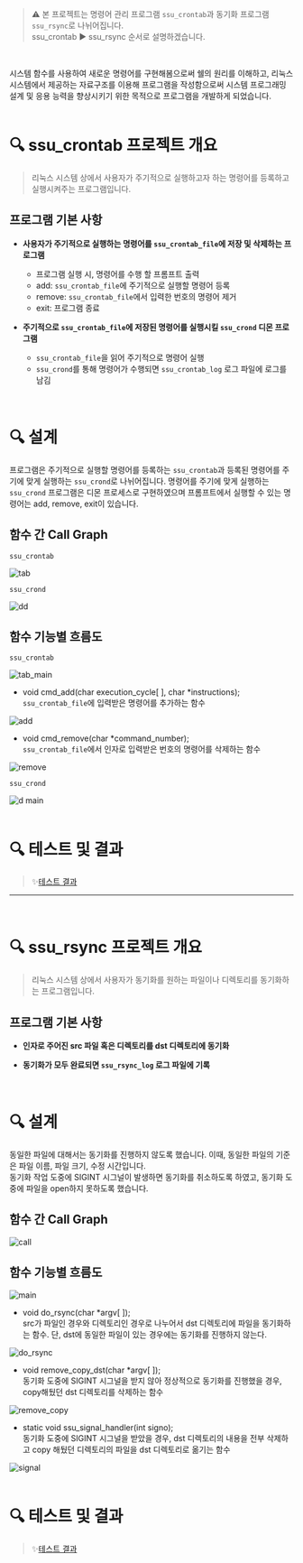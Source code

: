  >⚠️ 본 프로젝트는 명령어 관리 프로그램 `ssu_crontab`과 동기화 프로그램 `ssu_rsync`로 나뉘어집니다.
 ><br/>ssu_crontab ▶️ ssu_rsync 순서로 설명하겠습니다.
 <br/>

시스템 함수를 사용하여 새로운 명령어를 구현해봄으로써 쉘의 원리를 이해하고, 리눅스 시스템에서 제공하는 자료구조를 이용해 프로그램을 작성함으로써 시스템 프로그래밍 설계 및 응용 능력을 향상시키기 위한 목적으로 프로그램을 개발하게 되었습니다.
<br/> <br/>


# 🔍 ssu_crontab 프로젝트 개요

> 리눅스 시스템 상에서 사용자가 주기적으로 실행하고자 하는 명령어를 등록하고 실행시켜주는 프로그램입니다.


## 프로그램 기본 사항

- **사용자가 주기적으로 실행하는 명령어를 `ssu_crontab_file`에 저장 및 삭제하는 프로그램**
    - 프로그램 실행 시, 명령어를 수행 할 프롬프트 출력
    - add: `ssu_crontab_file`에 주기적으로 실행할 명령어 등록
    - remove: `ssu_crontab_file`에서 입력한 번호의 명령어 제거
    - exit: 프로그램 종료

- **주기적으로 `ssu_crontab_file`에 저장된 명령어를 실행시킬 `ssu_crond` 디몬 프로그램**
    - `ssu_crontab_file`을 읽어 주기적으로 명령어 실행
    -  `ssu_crond`를 통해 명령어가 수행되면 `ssu_crontab_log` 로그 파일에 로그를 남김
<br/>


# 🔍 설계

프로그램은 주기적으로 실행할 명령어를 등록하는 `ssu_crontab`과 등록된 명령어를 주기에 맞게 실행하는 `ssu_crond`로 나뉘어집니다. 명령어를 주기에 맞게 실행하는 `ssu_crond` 프로그램은 디몬 프로세스로 구현하였으며 프롬프트에서 실행할 수 있는 명령어는 add, remove, exit이 있습니다.


## 함수 간 Call Graph
`ssu_crontab`

![tab](https://user-images.githubusercontent.com/69866091/152023717-4bf74b04-bdde-4277-91b7-567f570bb7d2.png)

`ssu_crond`

![dd](https://user-images.githubusercontent.com/69866091/152023734-6ddc3d3f-fbe0-49a5-97fe-249c3ec30c8b.png)

  
## 함수 기능별 흐름도
`ssu_crontab`

![tab_main](https://user-images.githubusercontent.com/69866091/152024822-5a968dd3-4e65-4674-afd7-7eea1c4303f1.png)

- void cmd_add(char execution_cycle[ ], char *instructions); <br/>
`ssu_crontab_file`에 입력받은 명령어를 추가하는 함수

![add](https://user-images.githubusercontent.com/69866091/152025611-98fb8139-aa1d-490d-8531-713ba9cbacfa.png)

- void cmd_remove(char *command_number); <br/>
`ssu_crontab_file`에서 인자로 입력받은 번호의 명령어를 삭제하는 함수

![remove](https://user-images.githubusercontent.com/69866091/152025754-7dcf2e25-d069-4059-8def-70ec4bd6b3eb.png)

`ssu_crond`

![d main](https://user-images.githubusercontent.com/69866091/152025889-c2c546c9-197b-4c5e-b26b-fe146b457a25.png)
<br/>
<br/>


# 🔍 테스트 및 결과

> ✨[테스트 결과](https://www.notion.so/crontab-e5f0696188f64771831292e2e822b086)
***
<br/>

# 🔍 ssu_rsync 프로젝트 개요

> 리눅스 시스템 상에서 사용자가 동기화를 원하는 파일이나 디렉토리를 동기화하는 프로그램입니다.


## 프로그램 기본 사항

- **인자로 주어진 src 파일 혹은 디렉토리를 dst 디렉토리에 동기화**

- **동기화가 모두 완료되면 `ssu_rsync_log` 로그 파일에 기록**
<br/>


# 🔍 설계

동일한 파일에 대해서는 동기화를 진행하지 않도록 했습니다. 이때, 동일한 파일의 기준은 파일 이름, 파일 크기, 수정 시간입니다.
<br/>동기화 작업 도중에 SIGINT 시그널이 발생하면 동기화를 취소하도록 하였고, 동기화 도중에 파일을 open하지 못하도록 했습니다.


## 함수 간 Call Graph
![call](https://user-images.githubusercontent.com/69866091/152036109-a68a6221-87d2-4023-8dcf-c1ba69931e0c.png)

  
## 함수 기능별 흐름도
![main](https://user-images.githubusercontent.com/69866091/152036185-47d45b1e-cc99-4d09-a25c-332eaceb78d2.png)

- void do_rsync(char *argv[ ]); <br/>
src가 파일인 경우와 디렉토리인 경우로 나누어서 dst 디렉토리에 파일을 동기화하는 함수. 단, dst에 동일한 파일이 있는 경우에는 동기화를 진행하지 않는다.

![do_rsync](https://user-images.githubusercontent.com/69866091/152036566-2b3149e8-dbaa-485c-827b-84adef13a7c4.png)

- void remove_copy_dst(char *argv[ ]); <br/>
동기화 도중에 SIGINT 시그널을 받지 않아 정상적으로 동기화를 진행했을 경우, copy해뒀던 dst 디렉토리를 삭제하는 함수

![remove_copy](https://user-images.githubusercontent.com/69866091/152036813-6c3afca8-08af-4b5a-be99-cb3b267e6542.png)

- static void ssu_signal_handler(int signo); <br/>
동기화 도중에 SIGINT 시그널을 받았을 경우, dst 디렉토리의 내용을 전부 삭제하고 copy 해뒀던 디렉토리의 파일을 dst 디렉토리로 옮기는 함수

![signal](https://user-images.githubusercontent.com/69866091/152036983-190f14ca-cb1e-42b6-a50b-0f18e7901a57.png)
<br/>
<br/>


# 🔍 테스트 및 결과

> ✨[테스트 결과](https://www.notion.so/rsync-5b21b9edccd948cd8529b07eff17f2d3)
